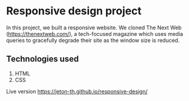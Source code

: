 # Responsive design project

In this project, we built a responsive website. We cloned The Next Web (https://thenextweb.com/), a tech-focused magazine which uses media queries to gracefully degrade their site as the window size is reduced.

## Technologies used
1. HTML
2. CSS

Live version https://jeton-th.github.io/responsive-design/
